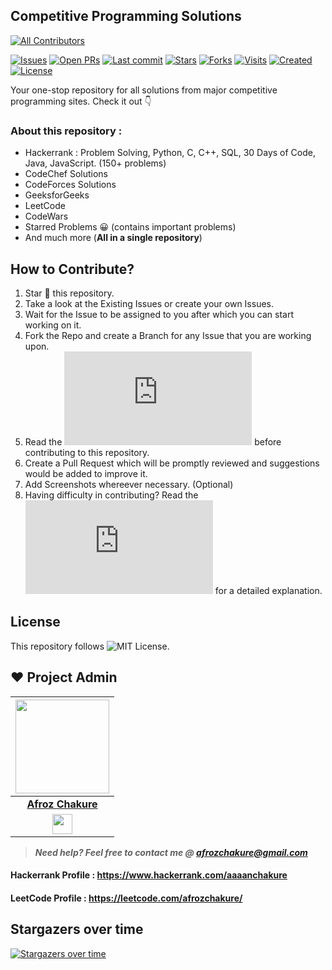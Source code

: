 ## Competitive Programming Solutions
<!-- ALL-CONTRIBUTORS-BADGE:START - Do not remove or modify this section -->
[![All Contributors](https://img.shields.io/badge/all_contributors-10-orange.svg?style=flat-square)](#contributors-)
<!-- ALL-CONTRIBUTORS-BADGE:END -->
[![Issues](https://img.shields.io/github/issues/afrozchakure/Competitive-Programming-Solutions)](https://github.com/afrozchakure/Competitive-Programming-Solutions/issues)
[![Open PRs](https://img.shields.io/github/issues-pr-raw/afrozchakure/Competitive-Programming-Solutions)](https://github.com/afrozchakure/Competitive-Programming-Solutions/pulls)
[![Last commit](https://badges.pufler.dev/updated/afrozchakure/Competitive-Programming-Solutions?color=red)](https://badges.pufler.dev)
[![Stars](https://img.shields.io/github/stars/afrozchakure/Competitive-Programming-Solutions?color=green)](https://github.com/afrozchakure/Competitive-Programming-Solutions/stargazers)
[![Forks](https://img.shields.io/github/forks/afrozchakure/Competitive-Programming-Solutions?color=orange)](https://github.com/afrozchakure/Competitive-Programming-Solutions/network/members)
[![Visits](https://badges.pufler.dev/visits/afrozchakure/Competitive-Programming-Solutions?color=blueviolet)](https://badges.pufler.dev)
[![Created](https://badges.pufler.dev/created/afrozchakure/Competitive-Programming-Solutions?color=yellowgreen)](https://badges.pufler.dev)
[![License](https://img.shields.io/github/license/afrozchakure/Competitive-Programming-Solutions?color=blue)](https://github.com/afrozchakure/Competitive-Programming-Solutions/blob/master/LICENSE)


Your one-stop repository for all solutions from major competitive programming sites. Check it out :point_down:

### **About this repository :**

* Hackerrank : Problem Solving, Python, C, C++, SQL, 30 Days of Code, Java, JavaScript. (150+ problems)
* CodeChef Solutions
* CodeForces Solutions
* GeeksforGeeks
* LeetCode
* CodeWars
* Starred Problems 😀 (contains important problems)
* And much more (__All in a single repository__)

## How to Contribute?
1. Star 🌟 this repository. 
2. Take a look at the Existing Issues or create your own Issues.
3. Wait for the Issue to be assigned to you after which you can start working on it.
4. Fork the Repo and create a Branch for any Issue that you are working upon.
5. Read the ![Code of Conduct](https://github.com/afrozchakure/Competitive-Programming-Solutions/blob/master/CONTRIBUTING.md) before contributing to this repository. 
6. Create a Pull Request which will be promptly reviewed and suggestions would be added to improve it.
7. Add Screenshots whereever necessary. (Optional)
8. Having difficulty in contributing? Read the ![Contribution Guide](https://github.com/afrozchakure/Competitive-Programming-Solutions/blob/master/CONTRIBUTING.md) for a detailed explanation.

## License 
This repository follows ![MIT License](https://github.com/afrozchakure/Competitive-Programming-Solutions/blob/master/LICENSE).

## ❤️ Project Admin

|                                     <a href="https://github.com/afrozchakure"><img src="https://avatars3.githubusercontent.com/u/40469121?s=400&u=2a837a16e7ab8df7d52bfc6af47bd55becfad6bc&v=4" width=150px height=150px /></a>                                      |
| :-----------------------------------------------------------------------------------------------------------------------------------------------------------------------------------------------------------------------------------------------------------------: |
|                                                                                      **[Afroz Chakure](https://www.linkedin.com/in/afrozchakure)**                                                                                       |
| <a href="https://www.linkedin.com/in/afrozchakure/"><img src="https://mpng.subpng.com/20180324/vhe/kisspng-linkedin-computer-icons-logo-social-networking-ser-facebook-5ab6ebfe5f5397.2333748215219374063905.jpg" width="32px" height="32px"></a> |

> **_Need help? Feel free to contact me @ [afrozchakure@gmail.com](mailto:afrozchakure@gmail.com?Subject=Competitive-Programming-Solutions-Repo)_**


#### **Hackerrank Profile** : https://www.hackerrank.com/aaaanchakure 
#### **LeetCode Profile** : https://leetcode.com/afrozchakure/

## Stargazers over time

[![Stargazers over time](https://starchart.cc/afrozchakure/Competitive-Programming-Solutions.svg)](https://starchart.cc/afrozchakure/Competitive-Programming-Solutions)
